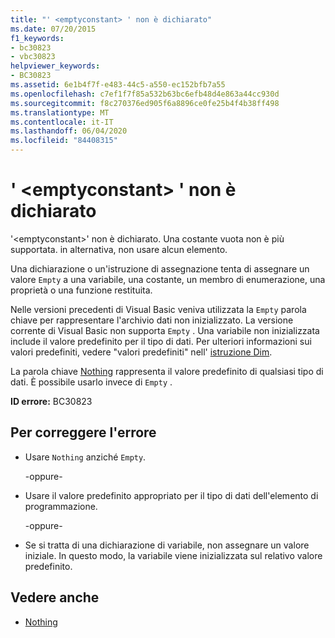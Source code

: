 ```yaml
---
title: "' <emptyconstant> ' non è dichiarato"
ms.date: 07/20/2015
f1_keywords:
- bc30823
- vbc30823
helpviewer_keywords:
- BC30823
ms.assetid: 6e1b4f7f-e483-44c5-a550-ec152bfb7a55
ms.openlocfilehash: c7ef1f7f85a532b63bc6efb48d4e863a44cc930d
ms.sourcegitcommit: f8c270376ed905f6a8896ce0fe25b4f4b38ff498
ms.translationtype: MT
ms.contentlocale: it-IT
ms.lasthandoff: 06/04/2020
ms.locfileid: "84408315"
---
```

# <a name="emptyconstant-is-not-declared"></a>' \<emptyconstant> ' non è dichiarato
'\<emptyconstant>' non è dichiarato. Una costante vuota non è più supportata. in alternativa, non usare alcun elemento.  
  
 Una dichiarazione o un'istruzione di assegnazione tenta di assegnare un valore `Empty` a una variabile, una costante, un membro di enumerazione, una proprietà o una funzione restituita.  
  
 Nelle versioni precedenti di Visual Basic veniva utilizzata la `Empty` parola chiave per rappresentare l'archivio dati non inizializzato. La versione corrente di Visual Basic non supporta `Empty` . Una variabile non inizializzata include il valore predefinito per il tipo di dati. Per ulteriori informazioni sui valori predefiniti, vedere "valori predefiniti" nell' [istruzione Dim](../language-reference/statements/dim-statement.md).  
  
 La parola chiave [Nothing](../language-reference/nothing.md) rappresenta il valore predefinito di qualsiasi tipo di dati. È possibile usarlo invece di `Empty` .  
  
 **ID errore:** BC30823  
  
## <a name="to-correct-this-error"></a>Per correggere l'errore  
  
- Usare `Nothing` anziché `Empty`.  
  
     -oppure-  
  
- Usare il valore predefinito appropriato per il tipo di dati dell'elemento di programmazione.  
  
     -oppure-  
  
- Se si tratta di una dichiarazione di variabile, non assegnare un valore iniziale. In questo modo, la variabile viene inizializzata sul relativo valore predefinito.  
  
## <a name="see-also"></a>Vedere anche

- [Nothing](../language-reference/nothing.md)
